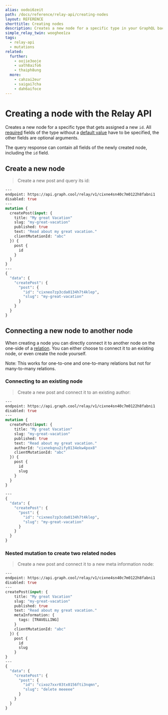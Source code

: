 ```yaml
---
alias: oodoi6zeit
path: /docs/reference/relay-api/creating-nodes
layout: REFERENCE
shorttitle: Creating nodes
description: Creates a new node for a specific type in your GraphQL backend. The node gets assigned a unique node id on creation.
simple_relay_twin: wooghee1za
tags:
  - relay-api
  - mutations
related:
  further:
    - oojie3ooje
    - uath8aifo6
    - thaiph8ung
  more:
    - cahzai2eur
    - saigai7cha
    - dah6aifoce
---
```


# Creating a node with the Relay API

Creates a new node for a specific type that gets assigned a new `id`.
All [required](!alias-teizeit5se#required) fields of the type without a [default value](!alias-teizeit5se#default-value) have to be specified, the other fields are optional arguments.

The query response can contain all fields of the newly created node, including the `id` field.

## Create a new node

> Create a new post and query its id:

```graphql
---
endpoint: https://api.graph.cool/relay/v1/cixne4sn40c7m0122h8fabni1
disabled: true
---
mutation {
  createPost(input: {
    title: "My great Vacation"
    slug: "my-great-vacation"
    published: true
    text: "Read about my great vacation."
    clientMutationId: "abc"
  }) {
    post {
      id
    }
  }
}
---
{
  "data": {
    "createPost": {
      "post": {
        "id": "cixneo7zp3cda0134h7t4klep",
        "slug": "my-great-vacation"
      }
    }
  }
}
```

## Connecting a new node to another node

When creating a node you can directly connect it to another node on the one-side of a [relation](!alias-goh5uthoc1). You can either choose to connect it to an existing node, or even create the node yourself.

Note: This works for one-to-one and one-to-many relations but not for many-to-many relations.

### Connecting to an existing node

> Create a new post and connect it to an existing author:

```graphql
---
endpoint: https://api.graph.cool/relay/v1/cixne4sn40c7m0122h8fabni1
disabled: true
---
mutation {
  createPost(input: {
    title: "My great Vacation"
    slug: "my-great-vacation"
    published: true
    text: "Read about my great vacation."
    authorId: "cixnekqnu2ify0134ekw4pox8"
    clientMutationId: "abc"
  }) {
    post {
      id
      slug
    }
  }
}

---
{
  "data": {
    "createPost": {
      "post": {
        "id": "cixneo7zp3cda0134h7t4klep",
        "slug": "my-great-vacation"
      }
    }
  }
}
```

### Nested mutation to create two related nodes

> Create a new post and connect it to a new meta information node:

```graphql
---
endpoint: https://api.graph.cool/relay/v1/cixne4sn40c7m0122h8fabni1
disabled: true
---
createPost(input: {
    title: "My great Vacation"
    slug: "my-great-vacation"
    published: true
    text: "Read about my great vacation."
    metaInformation: {
      tags: [TRAVELLING]
    }
    clientMutationId: "abc"
  }) {
    post {
      id
      slug
    }
}
---
{
  "data": {
    "createPost": {
      "post": {
        "id": "cixoz7xxr03tx0156fti3nqmn",
        "slug": "delete meeeee"
      }
    }
  }
}
```
